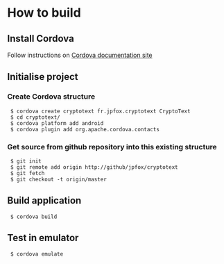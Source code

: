 # How to build

## Install Cordova

Follow instructions on [Cordova documentation site](http://cordova.apache.org/docs/en/edge/guide_cli_index.md.html)

## Initialise project

### Create Cordova structure

     $ cordova create cryptotext fr.jpfox.cryptotext CryptoText
     $ cd cryptotext/
     $ cordova platform add android
     $ cordova plugin add org.apache.cordova.contacts

### Get source from github repository into this existing structure

     $ git init
     $ git remote add origin http://github/jpfox/cryptotext
     $ git fetch
     $ git checkout -t origin/master

## Build application

     $ cordova build

## Test in emulator

     $ cordova emulate

